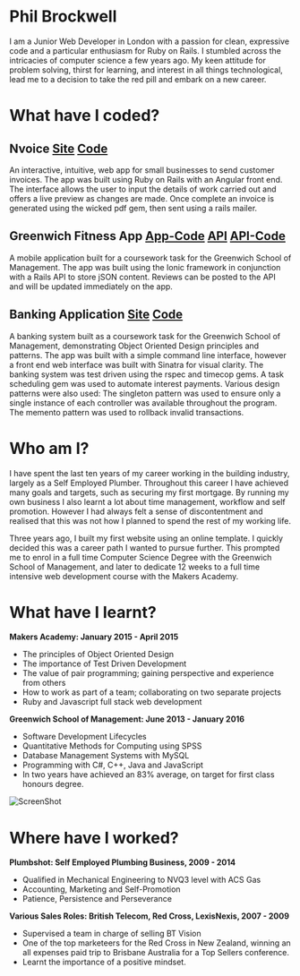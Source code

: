 # Phil Brockwell

I am a Junior Web Developer in London with a passion for clean, expressive code and a particular enthusiasm for Ruby on Rails. I stumbled across the intricacies of computer science a few years ago. My keen attitude for problem solving, thirst for learning, and interest in all things technological, lead me to a decision to take the red pill and embark on a new career.

# What have I coded?

## Nvoice [Site](http://n-voice-app.herokuapp.com/#/welcome) [Code](https://github.com/robertpulson/nvoice)
An interactive, intuitive, web app for small businesses to send customer invoices. The app was built using Ruby on Rails with an Angular front end. The interface allows the user to input the details of work carried out and offers a live preview as changes are made. Once complete an invoice is generated using the wicked pdf gem, then sent using a rails mailer.

## Greenwich Fitness App [App-Code](https://github.com/robertpulson/greenwich-fitness-app) [API](https://greenwich-fitness-api.herokuapp.com) [API-Code](https://github.com/robertpulson/mobile_cw_api)
A mobile application built for a coursework task for the Greenwich School of Management. The app was built using the Ionic framework in conjunction with a Rails API to store jSON content. Reviews can be posted to the API and will be updated immediately on the app.

## Banking Application [Site](https://greenwich-banking.herokuapp.com/holders) [Code](https://github.com/robertpulson/banking_application)
A banking system built as a coursework task for the Greenwich School of Management, demonstrating Object Oriented Design principles and patterns. The app was built with a simple command line interface, however a front end web interface was built with Sinatra for visual clarity. The banking system was test driven using the rspec and timecop gems. A task scheduling gem was used to automate interest payments.
Various design patterns were also used: The singleton pattern was used to ensure only a single instance of each controller was available throughout the program. The memento pattern was used to rollback invalid transactions.

# Who am I?

I have spent the last ten years of my career working in the building industry, largely as a Self Employed Plumber. Throughout this career I have achieved many goals and targets, such as securing my first mortgage. By running my own business I also learnt a lot about time management, workflow and self promotion. However I had always felt a sense of discontentment and realised that this was not how I planned to spend the rest of my working life.

Three years ago, I built my first website using an online template. I quickly decided this was a career path I wanted to pursue further. This prompted me to enrol in a full time Computer Science Degree with the Greenwich School of Management, and later to dedicate 12 weeks to a full time intensive web development course with the Makers Academy.

# What have I learnt?

**Makers Academy: January 2015 - April 2015**
* The principles of Object Oriented Design
* The importance of Test Driven Development
* The value of pair programming; gaining perspective and experience from others
* How to work as part of a team; collaborating on two separate projects
* Ruby and Javascript full stack web development

**Greenwich School of Management: June 2013 - January 2016**
* Software Development Lifecycles
* Quantitative Methods for Computing using SPSS
* Database Management Systems with MySQL
* Programming with C#, C++, Java and JavaScript
* In two years have achieved an 83% average, on target for first class honours degree.

![ScreenShot](https://github.com/robertpulson/github_cv/blob/master/Screen%20Shot%202015-04-28%20at%2015.13.55.png?raw=true)

# Where have I worked?

**Plumbshot: Self Employed Plumbing Business, 2009 - 2014**
* Qualified in Mechanical Engineering to NVQ3 level with ACS Gas
* Accounting, Marketing and Self-Promotion
* Patience, Persistence and Perseverance 

**Various Sales Roles: British Telecom, Red Cross, LexisNexis, 2007 - 2009**
* Supervised a team in charge of selling BT Vision
* One of the top marketeers for the Red Cross in New Zealand, winning an all expenses paid trip to Brisbane Australia for a Top Sellers conference.
* Learnt the importance of a positive mindset.
